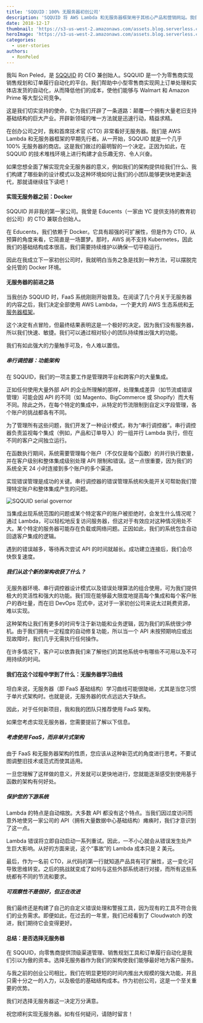 ```yaml
---
title: 'SQQUID：100% 无服务器初创公司'
description: 'SQQUID 将 AWS Lambda 和无服务器框架用于其核心产品和营销网站。我们来看看一个完全无服务器的初创公司是怎样的。'
date: 2018-12-17
thumbnail: 'https://s3-us-west-2.amazonaws.com/assets.blog.serverless.com/sqquid/sqquid-serverless-thumb.jpg'
heroImage: 'https://s3-us-west-2.amazonaws.com/assets.blog.serverless.com/sqquid/sqquid-serverless-header.jpeg'
categories:
  - user-stories
authors:
  - RonPeled
---
```


我叫 Ron Peled，是 [SQQUID](https://sqquid.com/) 的 CEO 兼创始人。SQQUID 是一个为零售商实现销售规划和订单履行自动化的平台。我们帮助中小型零售商实现网上订单处理和实体店发货的自动化，从而降低他们的成本，使他们能够与 Walmart 和 Amazon Prime 等大型公司竞争。

这是我们切实坚持的使命，它为我们开辟了一条道路：颠覆一个拥有大量老旧支持基础结构的巨大产业。开辟新领域的唯一方法就是迅速行动，精益求精。

在创办公司之时，我和首席技术官 (CTO) 非常看好无服务器。我们是 AWS Lambda 和无服务器框架的早期先行者。从一开始，SQQUID 就是一个几乎 100% 无服务器的商店。这是我们做过的最明智的一个决定。正因为如此，在 SQQUID 的技术堆栈环境上进行构建才会乐趣无穷、令人兴奋。

如果您想全面了解实现完全无服务器的意义，例如我们的架构提供给我们什么、我们构建了哪些新的设计模式以及这种环境如何让我们的小团队能够更快地更新迭代，那就请继续往下读吧！

#### 实现无服务器之前：Docker

SQQUID 并非我的第一家公司。我曾是 Educents（一家由 YC 提供支持的教育初创公司）的 CTO 兼联合创始人。

在 Educents，我们依赖于 Docker。它具有超强的可扩展性，但是作为 CTO，从预算的角度来看，它简直是一场噩梦。那时，AWS 尚不支持 Kubernetes，因此我们的基础结构成本很高，我们需要持续维护以确保一切平稳运行。

因此在我成立下一家初创公司时，我就明白当务之急是找到一种方法，可以摆脱完全托管的 Docker 环境。

#### 无服务器的前进之路

当我创办 SQQUID 时，FaaS 系统刚刚开始普及。在阅读了几个月关于无服务器的内容之后，我们决定全部使用 AWS Lambda，一个更大的 AWS 生态系统和[无服务器框架](https://serverless.com/framework/)。

这个决定有点冒险，但最终结果表明这是一个极好的决定。因为我们没有服务器，所以我们快速、敏捷。我们可以通过相对较小的团队持续推出强大的功能。

我们有如此强大的力量触手可及，令人难以置信。

##### 串行调控器：功能架构

在 SQQUID，我们的一项主要工作是管理跨平台和跨客户的大量集成。

正如任何使用大量外部 API 的企业所理解的那样，处理集成差异（如节流或错误管理）可能会因 API 的不同（如 Magento、BigCommerce 或 Shopify）而大有不同。除此之外，在每个特定的集成中，从特定的节流限制到自定义字段管理，各个账户的挑战都各有不同。

为了管理所有这些问题，我们开发了一种设计模式，称为“串行调控器”。串行调控器负责监视每个集成（例如，产品和订单导入）的一组并行 Lambda 执行，但在不同的客户之间独立运行。

在函数执行期间，系统需要管理每个账户（不仅仅是每个函数）的并行执行数量，并在客户级别和整体集成级别处理 API 限制和错误。这一点很重要，因为我们的系统全天 24 小时连接到多个账户的多个渠道。

实现错误管理是成功的关键。串行调控器的错误管理系统和失能开关可帮助我们管理特定账户和整体集成产生的问题。

<img src="https://s3-us-west-2.amazonaws.com/assets.blog.serverless.com/sqquid/sqquid-serial-governor.png" alt="SQQUID serial governor">

当集成出现系统范围的问题或某个特定客户的账户被拒绝时，会发生什么情况呢？通过 Lambda，可以轻松地反复访问服务器，但这对于有效应对这种情况用处不大。某个特定的服务器可能存在负载或网络问题。正因如此，我们的系统包含自动回退客户集成的逻辑。

遇到的错误越多，等待再次尝试 API 的时间就越长。成功建立连接后，我们会尽快恢复速度。

##### 我们从这个新的架构收获了什么？

无服务器环境、串行调控器设计模式以及错误处理算法的组合使用，可为我们提供极大的灵活性和强大的功能。我们现在能够最大限度地提高每个集成和每个客户账户的吞吐量，而在旧 DevOps 范式中，这对于一家初创公司来说太过耗费资源，难以实现。

这种架构让我们有更多的时间专注于新功能和业务逻辑，因为我们的系统很少停机。由于我们拥有一定程度的自动修复功能，所以当一个 API 未按预期响应或出现故障时，我们几乎无需执行任何操作。

在许多情况下，客户可以依靠我们来了解他们的其他系统中有哪些不可用以及不可用持续的时间。

#### 我们在这个过程中学到了什么：无服务器学习曲线

坦白来说，无服务器（即 FaaS 基础结构）学习曲线可能很陡峭，尤其是当您习惯于单片式架构时。也就是说，无服务器的优点远远大于缺点。

因此，对于任何新项目，我和我的团队只推荐使用 FaaS 架构。

如果您考虑实现无服务器，您需要提前了解以下信息。

##### 考虑使用 FaaS，而非单片式架构

由于 FaaS 和无服务器架构的性质，您应该从这种新范式的角度进行思考。不要试图调整旧技术或范式而使其适用。

一旦您理解了这样做的意义，开发就可以更快地进行，您就能逐渐感受到使用基于函数的架构有何好处。

##### 保护您的下游系统

Lambda 的特点是自动缩放。大多数 API 都没有这个特点。当我们因过度访问而意外地使另一家公司的 API（拥有大量数据中心基础结构）瘫痪时，我们才意识到了这一点。

Lambda 错误将立即自动启动一系列重试。因此，一不小心就会从错误发生处产生巨大影响。从好的方面来说，这个“事故”的 Lambda 成本只是 2 美元。

最后，作为一名前 CTO，从代码的第一行就知道产品具有可扩展性，这一变化可导致思维转变。之后的挑战就变成了如何与这些外部系统进行对接，而所有这些系统都有不同的节流和要求。

##### 可观察性不是很好，但正在改进

我们最终还是构建了自己的自定义错误处理和警报工具，因为现有的工具不符合我们的业务需求。即便如此，在过去的一年里，我们已经看到了 Cloudwatch 的改进，我们期待它会变得更好。

#### 总结：是否选择无服务器

在 SQQUID，向零售商提供顶级渠道管理、销售规划工具和订单履行自动化是我们引以为傲的资本。选择无服务器作为我们的架构使我们能够最好地为客户服务。

与我之前的创业公司相比，我们在明显更短的时间内推出大规模的强大功能，并且只需十分之一的人力，以及极低的基础结构成本。作为初创公司，这是一个至关重要的优势。

我们对选择无服务器这一决定万分满意。

祝您顺利实现无服务器。如有任何疑问，请随时留言！
